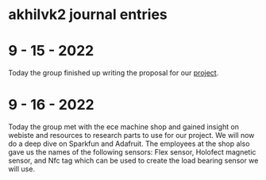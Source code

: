 # akhilvk2 journal entries
# 9 - 15 - 2022
Today the group finished up writing the proposal for our [project](https://github.com/akod0883/ArcMachineMonitor/blob/main/proposal.pdf).

# 9 - 16 - 2022
Today the group met with the ece machine shop and gained insight on webiste and resources to research parts to use for our project. We will now do a deep dive on Sparkfun and Adafruit. The employees at the shop also gave us the names of the following sensors: Flex sensor, Holofect magnetic sensor, and Nfc tag which can be used to create the load bearing sensor we will use. 